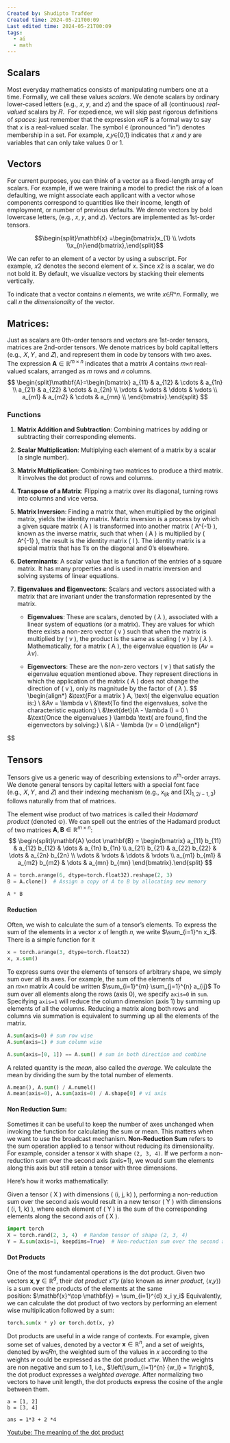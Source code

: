 ```yaml
---
Created by: Shudipto Trafder
Created time: 2024-05-21T00:09
Last edited time: 2024-05-21T00:09
tags:
  - ai
  - math
---
```

## Scalars 
Most everyday mathematics consists of manipulating numbers one at a time. Formally, we call these values _scalars_. We denote scalars by ordinary lower-cased letters (e.g., 𝑥, 𝑦, and 𝑧) and the space of all (continuous) _real-valued_ scalars by 𝑅.  For expedience, we will skip past rigorous definitions of _spaces_: just remember that the expression 𝑥∈𝑅 is a formal way to say that 𝑥 is a real-valued scalar. The symbol ∈ (pronounced “in”) denotes membership in a set. For example, 𝑥,𝑦∈{0,1} indicates that 𝑥 and 𝑦 are variables that can only take values 0 or 1.

## Vectors 
For current purposes, you can think of a vector as a fixed-length array of scalars. For example, if we were training a model to predict the risk of a loan defaulting, we might associate each applicant with a vector whose components correspond to quantities like their income, length of employment, or number of previous defaults. We denote vectors by bold lowercase letters, (e.g., 𝑥, 𝑦, and 𝑧). Vectors are implemented as 1st-order tensors.

$$\begin{split}\mathbf{x} =\begin{bmatrix}x_{1}  \\ \vdots  \\x_{n}\end{bmatrix},\end{split}$$

We can refer to an element of a vector by using a subscript. For example, 𝑥2 denotes the second element of 𝑥. Since 𝑥2 is a scalar, we do not bold it. By default, we visualize vectors by stacking their elements vertically. 

To indicate that a vector contains 𝑛 elements, we write 𝑥∈𝑅^𝑛. Formally, we call 𝑛 the _dimensionality_ of the vector.

## Matrices: 
Just as scalars are 0th-order tensors and vectors are 1st-order tensors, matrices are 2nd-order tensors. We denote matrices by bold capital letters (e.g., 𝑋, 𝑌, and 𝑍), and represent them in code by tensors with two axes. The expression $\mathbf{A} \in \mathbb{R}^{m \times n}$ indicates that a matrix 𝐴 contains 𝑚×𝑛 real-valued scalars, arranged as 𝑚 rows and 𝑛 columns.
$$
\begin{split}\mathbf{A}=\begin{bmatrix} a_{11} & a_{12} & \cdots & a_{1n} \\ a_{21} & a_{22} & \cdots & a_{2n} \\ \vdots & \vdots & \ddots & \vdots \\ a_{m1} & a_{m2} & \cdots & a_{mn} \\ \end{bmatrix}.\end{split}
$$
### Functions
1. **Matrix Addition and Subtraction**: Combining matrices by adding or subtracting their corresponding elements.
    
2. **Scalar Multiplication**: Multiplying each element of a matrix by a scalar (a single number).
    
3. **Matrix Multiplication**: Combining two matrices to produce a third matrix. It involves the dot product of rows and columns.
    
4. **Transpose of a Matrix**: Flipping a matrix over its diagonal, turning rows into columns and vice versa.
    
5. **Matrix Inversion**: Finding a matrix that, when multiplied by the original matrix, yields the identity matrix. Matrix inversion is a process by which a given square matrix ( A ) is transformed into another matrix ( A^{-1} ), known as the inverse matrix, such that when ( A ) is multiplied by ( A^{-1} ), the result is the identity matrix ( I ). The identity matrix is a special matrix that has 1’s on the diagonal and 0’s elsewhere.
    
6. **Determinants**: A scalar value that is a function of the entries of a square matrix. It has many properties and is used in matrix inversion and solving systems of linear equations.
    
7. **Eigenvalues and Eigenvectors**: Scalars and vectors associated with a matrix that are invariant under the transformation represented by the matrix.

	- **Eigenvalues**: These are scalars, denoted by ( $\lambda$ ), associated with a linear system of equations (or a matrix). They are values for which there exists a non-zero vector ( v ) such that when the matrix is multiplied by ( v ), the product is the same as scaling ( v ) by ( $\lambda$ ). Mathematically, for a matrix ( A ), the eigenvalue equation is $( Av = \lambda v )$.
    
	- **Eigenvectors**: These are the non-zero vectors ( v ) that satisfy the eigenvalue equation mentioned above. They represent directions in which the application of the matrix ( A ) does not change the direction of ( v ), only its magnitude by the factor of ( $\lambda$ ).
$$
\begin{align*}
&\text{For a matrix } A, \text{ the eigenvalue equation is:} \\
&Av = \lambda v \\
&\text{To find the eigenvalues, solve the characteristic equation:} \\
&\text{det}(A - \lambda I) = 0 \\
&\text{Once the eigenvalues } \lambda \text{ are found, find the eigenvectors by solving:} \\
&(A - \lambda I)v = 0
\end{align*}

$$
## Tensors
Tensors give us a generic way of describing extensions to $n^{\textrm{th}}$-order arrays. We denote general tensors by capital letters with a special font face (e.g., 𝑋, 𝑌, and 𝑍) and their indexing mechanism (e.g., $x_{ijk}$ and $[\mathsf{X}]_{1, 2i-1, 3}$) follows naturally from that of matrices.

The element wise product of two matrices is called their _Hadamard product_ (denoted ⊙). We can spell out the entries of the Hadamard product of two matrices $\mathbf{A}, \mathbf{B} \in \mathbb{R}^{m \times n}$:
$$
\begin{split}\mathbf{A} \odot \mathbf{B} =
\begin{bmatrix}
    a_{11}  b_{11} & a_{12}  b_{12} & \dots  & a_{1n}  b_{1n} \\
    a_{21}  b_{21} & a_{22}  b_{22} & \dots  & a_{2n}  b_{2n} \\
    \vdots & \vdots & \ddots & \vdots \\
    a_{m1}  b_{m1} & a_{m2}  b_{m2} & \dots  & a_{mn}  b_{mn}
\end{bmatrix}.\end{split}
$$
```python
A = torch.arange(6, dtype=torch.float32).reshape(2, 3)
B = A.clone()  # Assign a copy of A to B by allocating new memory

A * B
```

#### Reduction
Often, we wish to calculate the sum of a tensor’s elements. To express the sum of the elements in a vector 𝑥 of length 𝑛, we write $\sum_{i=1}^n x_i$. There is a simple function for it
```python
x = torch.arange(3, dtype=torch.float32)
x, x.sum()
```
To express sums over the elements of tensors of arbitrary shape, we simply sum over all its axes. For example, the sum of the elements of an 𝑚×𝑛 matrix 𝐴 could be written $\sum_{i=1}^{m} \sum_{j=1}^{n} a_{ij}$
To sum over all elements along the rows (axis 0), we specify `axis=0` in `sum`. Specifying `axis=1` will reduce the column dimension (axis 1) by summing up elements of all the columns. Reducing a matrix along both rows and columns via summation is equivalent to summing up all the elements of the matrix.
```python
A.sum(axis=0) # sum row wise
A.sum(axis=1) # sum column wise

A.sum(axis=[0, 1]) == A.sum() # sum in both direction and combine
```
A related quantity is the _mean_, also called the _average_. We calculate the mean by dividing the sum by the total number of elements.
```python
A.mean(), A.sum() / A.numel()
A.mean(axis=0), A.sum(axis=0) / A.shape[0] # vi axis
```

#### Non Reduction Sum:
Sometimes it can be useful to keep the number of axes unchanged when invoking the function for calculating the sum or mean. This matters when we want to use the broadcast mechanism. **Non-Reduction Sum** refers to the sum operation applied to a tensor without reducing its dimensionality.  For example, consider a tensor `X` with shape `(2, 3, 4)`. If we perform a non-reduction sum over the second axis (axis=1), we would sum the elements along this axis but still retain a tensor with three dimensions.

Here’s how it works mathematically:

Given a tensor ( X ) with dimensions ( (i, j, k) ), performing a non-reduction sum over the second axis would result in a new tensor ( Y ) with dimensions ( (i, 1, k) ), where each element of ( Y ) is the sum of the corresponding elements along the second axis of ( X ).

```python
import torch
X = torch.rand(2, 3, 4)  # Random tensor of shape (2, 3, 4)
Y = X.sum(axis=1, keepdims=True)  # Non-reduction sum over the second axis
```

#### Dot Products
One of the most fundamental operations is the dot product. Given two vectors $\mathbf{x}, \mathbf{y} \in \mathbb{R}^d$, their _dot product_ 𝑥⊤𝑦 (also known as _inner product_, ⟨𝑥,𝑦⟩) is a sum over the products of the elements at the same position: $\mathbf{x}^\top \mathbf{y} = \sum_{i=1}^{d} x_i y_i$
Equivalently, we can calculate the dot product of two vectors by performing an element wise multiplication followed by a sum:
```python
torch.sum(x * y) or torch.dot(x, y)
```
Dot products are useful in a wide range of contexts. For example, given some set of values, denoted by a vector $\mathbf{x} \in \mathbb{R}^n$, and a set of weights, denoted by 𝑤∈𝑅𝑛, the weighted sum of the values in 𝑥 according to the weights 𝑤 could be expressed as the dot product 𝑥⊤𝑤. When the weights are non negative and sum to 1, i.e., $\left(\sum_{i=1}^{n} {w_i} = 1\right)$, the dot product expresses a _weighted average_. After normalizing two vectors to have unit length, the dot products express the cosine of the angle between them.
```
a = [1, 2]
b = [3, 4]

ans = 1*3 + 2 *4
```

[Youtube: The meaning of the dot product](https://www.youtube.com/watch?v=BcxfxvYCL1g) 


